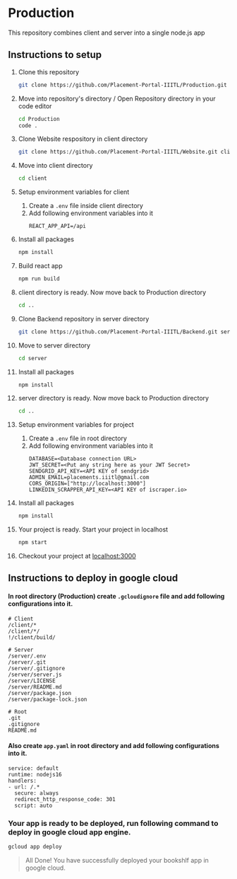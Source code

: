 # Production

This repository combines client and server into a single node.js app

## Instructions to setup

1. Clone this repository
   ```bash
   git clone https://github.com/Placement-Portal-IIITL/Production.git
   ```
2. Move into repository's directory / Open Repository directory in your code editor
   ```bash
   cd Production
   code .
   ```
3. Clone Website respository in client directory
   ```bash
   git clone https://github.com/Placement-Portal-IIITL/Website.git client
   ```
4. Move into client directory
   ```bash
   cd client
   ```
5. Setup environment variables for client
   1. Create a `.env` file inside client directory
   2. Add following environment variables into it
      ```
      REACT_APP_API=/api
      ```
6. Install all packages
   ```bash
   npm install
   ```
7. Build react app
   ```bash
   npm run build
   ```
8. client directory is ready. Now move back to Production directory
   ```bash
   cd ..
   ```
9. Clone Backend repository in server directory
   ```bash
   git clone https://github.com/Placement-Portal-IIITL/Backend.git server
   ```
10. Move to server directory
    ```bash
    cd server
    ```
11. Install all packages
    ```bash
    npm install
    ```
12. server directory is ready. Now move back to Production directory
    ```bash
    cd ..
    ```
13. Setup environment variables for project

    1. Create a `.env` file in root directory
    2. Add following environment variables into it
       ```
       DATABASE=<Database connection URL>
       JWT_SECRET=<Put any string here as your JWT Secret>
       SENDGRID_API_KEY=<API KEY of sendgrid>
       ADMIN_EMAIL=placements.iiitl@gmail.com
       CORS_ORIGIN=["http://localhost:3000"]
       LINKEDIN_SCRAPPER_API_KEY=<API KEY of iscraper.io>
       ```

14. Install all packages
    ```bash
    npm install
    ```
15. Your project is ready. Start your project in localhost
    ```bash
    npm start
    ```
16. Checkout your project at [localhost:3000](http://localhost:3000)

## Instructions to deploy in google cloud

#### In root directory (Production) create `.gcloudignore` file and add following configurations into it.

```
# Client
/client/*
/client/*/
!/client/build/

# Server
/server/.env
/server/.git
/server/.gitignore
/server/server.js
/server/LICENSE
/server/README.md
/server/package.json
/server/package-lock.json

# Root
.git
.gitignore
README.md
```

#### Also create `app.yaml` in root directory and add following configurations into it.

```
service: default
runtime: nodejs16
handlers:
- url: /.*
  secure: always
  redirect_http_response_code: 301
  script: auto
```

### Your app is ready to be deployed, run following command to deploy in google cloud app engine.

```bash
gcloud app deploy
```

> All Done! You have successfully deployed your bookshlf app in google cloud.

